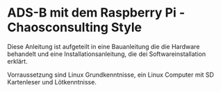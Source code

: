 # ADS-B mit dem Raspberry Pi - Chaosconsulting Style

Diese Anleitung ist aufgeteilt in eine Bauanleitung die die Hardware behandelt und eine Installationsanleitung, die dei Softwareinstallation erklärt.

Vorraussetzung sind Linux Grundkenntnisse, ein Linux Computer mit SD Kartenleser und Lötkenntnisse.
